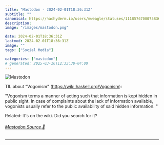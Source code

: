 ```yaml
---
title: "Mastodon - 2024-02-01T18:36:31Z"
subtitle: ""
canonical: https://hachyderm.io/users/mweagle/statuses/111857670007583625
description:
image: "/images/mastodon.png"

date: 2024-02-01T18:36:31Z
lastmod: 2024-02-01T18:36:31Z
image: ""
tags: ["Social Media"]

categories: ["mastodon"]
# generated: 2025-03-16T12:33:30-04:00
---
```

![Mastodon](/images/mastodon.png)

<p>TIL about “Vogonism&quot; (<a href="https://wiki.haskell.org/Vogonism" target="_blank" rel="nofollow noopener noreferrer" translate="no"><span class="invisible">https://</span><span class="">wiki.haskell.org/Vogonism</span><span class="invisible"></span></a>):</p><p>&quot;Vogonism terms a manner of acting such that information is kept hidden in public sight. In case of complaints about the lack of information available, vogonists usually refer to the public availability of said hidden information. &quot;</p><p>Related: It&#39;s on the wiki. Did you search for it?</p>


###### [Mastodon Source 🐘](https://hachyderm.io/@mweagle/111857670007583625)

___
